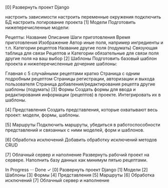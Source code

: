 [0] Развернуть проект Django

настроить зависимости
настроить переменные окружения
подключить БД
настроить логирование проекта
[1] Модели Подготовить нижеперечисленные модели:

Рецепты:
Название
Описание
Шаги приготовления
Время приготовления
Изображение
Автор
иные поля, например ингредиенты и т.п.
Категории рецептов
Название
другие поля (подумать)
Связующая таблица для связи Рецептов и Категории
обязательные для связи поля
другие поля на ваш выбор
[2] Шаблоны Подготовить базовый шаблон проекта и нижеперечисленные дочерние шаблоны:

Главная с 5 случайными рецептами кратко
Страница с одним подробным рецептом
Страницы регистрации, авторизации и выхода пользователя
Страница добавления/редактирования рецепта
другие шаблоны (подумать)
[3] Формы Создать формы для ввода и редактирования информации (рецептов) в проекте. Интегрировать их в шаблоны.

[4] Представления Создать представления, которые охватывают весь проект: модели, формы, шаблоны.

[5] Маршруты Подключить маршруты, убедиться в работоспособности представлений и связанных с ними моделей, форм и шаблонов.

[6] Обработка исключений Добавить обработку исключений методов CRUD

[7] Облачный сервер и наполнение Развернуть рабочий проект на сервере. Наполнить базу данных как минимум пятью рецептами.

In Progress ···
Done ✓
[0] Развернуть проект Django [1] Модели [2] Шаблоны [3] Формы [4] Представления [5] Маршруты [6] Обработка исключений [7]  Облачный сервер и наполнение